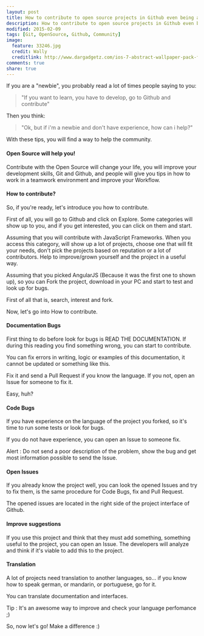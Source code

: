 ```yaml
---
layout: post
title: How to contribute to open source projects in Github even being a "newbie"
description: How to contribute to open source projects in Github even being a "newbie"
modified: 2015-02-09
tags: [Git, OpenSource, Github, Community]
image:
  feature: 33246.jpg
  credit: Wally
  creditlink: http://www.dargadgetz.com/ios-7-abstract-wallpaper-pack-for-iphone-5-and-ipod-touch-retina/
comments: true
share: true
---
```


If you are a "newbie", you probably read a lot of times people saying to you:

> "If you want to learn, you have to develop, go to Github and contribute"

Then you think:

> "Ok, but if i'm a newbie and don't have experience, how can i help?"

With these tips, you will find a way to help the community.

#### Open Source will help you!

Contribute with the Open Source will change your life, you will improve your development skills, Git and Github, and people will give you tips in how to work
in a teamwork environment and improve your Workflow.

#### How to contribute?

So, if you're ready, let's introduce you how to contribute.

First of all, you will go to Github and click on Explore. Some categories will show up to you, and if you get interested, you can click on them and start.

Assuming that you will contribute with JavaScript Frameworks. When you access this category, will show up a lot of projects, choose one that will fit your needs,
don't pick the projects based on reputation or a lot of contributors. Help to improve/grown yourself and the project in a useful way.

Assuming that you picked AngularJS (Because it was the first one to shown up), so you can Fork the project, download in your PC and start to test and look up for
bugs.

First of all that is, search, interest and fork.

Now, let's go into How to contribute.

#### Documentation Bugs

First thing to do before look for bugs is READ THE DOCUMENTATION. If during this reading you find something wrong, you can start to contribute.

You can fix errors in writing, logic or examples of this documentation, it cannot be updated or something like this.

Fix it and send a Pull Request if you know the language. If you not, open an Issue for someone to fix it.

Easy, huh?

#### Code Bugs

If you have experience on the language of the project you forked, so it's time to run some tests or look for bugs.

If you do not have experience, you can open an Issue to someone fix.

Alert : Do not send a poor description of the problem, show the bug and get most information possible to send the Issue.

#### Open Issues

If you already know the project well, you can look the opened Issues and try to fix them, is the same procedure for Code Bugs, fix and Pull Request.

The opened issues are located in the right side of the project interface of Github.

#### Improve suggestions

If you use this project and think that they must add something, something useful to the project, you can open an Issue. The developers will analyze and think
if it's viable to add this to the project.

#### Translation

A lot of projects need translation to another languages, so... if you know how to speak german, or mandarin, or portuguese, go for it.

You can translate documentation and interfaces.

Tip : It's an awesome way to improve and check your language perfomance ;)


So, now let's go! Make a difference :)
